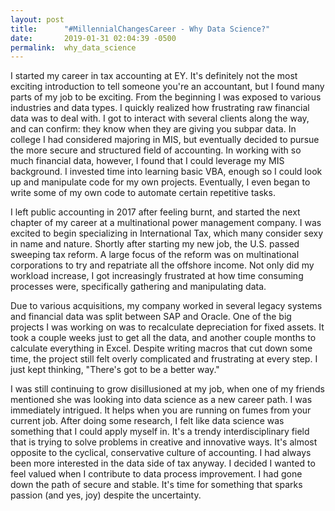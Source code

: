 ```yaml
---
layout: post
title:      "#MillennialChangesCareer - Why Data Science?"
date:       2019-01-31 02:04:39 -0500
permalink:  why_data_science
---
```



I started my career in tax accounting at EY. It's definitely not the most exciting introduction to tell someone you're an accountant, but I found many parts of my job to be exciting. From the beginning I was exposed to various industries and data types.  I quickly realized how frustrating raw financial data was to deal with. I got to interact with several clients along the way, and can confirm: they know when they are giving you subpar data. In college I had considered majoring in MIS, but eventually decided to pursue the more secure and structured field of accounting. In working with so much financial data, however, I found that I could leverage my MIS background. I invested time into learning basic VBA, enough so I could look up and manipulate code for my own projects. Eventually, I even began to write some of my own code to automate certain repetitive tasks. 

I left public accounting in 2017 after feeling burnt, and started the next chapter of my career at a multinational power management company. I was excited to begin specializing in International Tax, which many consider sexy in name and nature. Shortly after starting my new job, the U.S. passed sweeping tax reform. A large focus of the reform was on multinational corporations to try and repatriate all the offshore income. Not only did my workload increase, I got increasingly frustrated at how time consuming processes were, specifically gathering and manipulating data.

Due to various acquisitions, my company worked in several legacy systems and financial data was split between SAP and Oracle. One of the big projects I was working on was to recalculate depreciation for fixed assets. It took a couple weeks just to get all the data, and another couple months to calculate everything in Excel. Despite writing macros that cut down some time, the project still felt overly complicated and frustrating at every step. I just kept thinking, "There's got to be a better way." 

I was still continuing to grow disillusioned at my job, when one of my friends mentioned she was looking into data science as a new career path. I was immediately intrigued. It helps when you are running on fumes from your current job. After doing some research, I felt like data science was something that I could apply myself in. It's a trendy interdisciplinary field that is trying to solve problems in creative and innovative ways. It's almost opposite to the cyclical, conservative culture of accounting. I had always been more interested in the data side of tax anyway. I decided I wanted to feel valued when I contribute to data process improvement. I had gone down the path of secure and stable. It's time for something that sparks passion (and yes, joy) despite the uncertainty.
